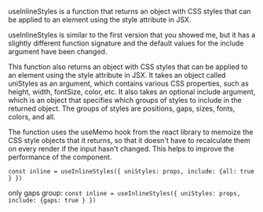 useInlineStyles is a function that returns an object with CSS styles that can be applied to an element using the style attribute in JSX.

useInlineStyles is similar to the first version that you showed me, but it has a slightly different function signature and the default values for the include argument have been changed.

This function also returns an object with CSS styles that can be applied to an element using the style attribute in JSX. It takes an object called uniStyles as an argument, which contains various CSS properties, such as height, width, fontSize, color, etc. It also takes an optional include argument, which is an object that specifies which groups of styles to include in the returned object. The groups of styles are positions, gaps, sizes, fonts, colors, and all.

The function uses the useMemo hook from the react library to memoize the CSS style objects that it returns, so that it doesn't have to recalculate them on every render if the input hasn't changed. This helps to improve the performance of the component.

`const inline = useInlineStyles({ uniStyles: props, include: {all: true } })`

only gaps group: 
`const inline = useInlineStyles({ uniStyles: props, include: {gaps: true } })`